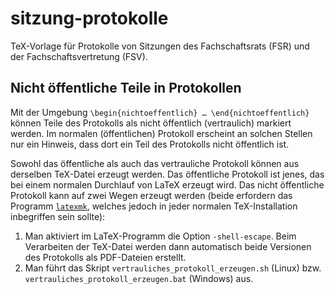 # sitzung-protokolle
TeX-Vorlage für Protokolle von Sitzungen des Fachschaftsrats (FSR) und der
Fachschaftsvertretung (FSV).

## Nicht öffentliche Teile in Protokollen
Mit der Umgebung `\begin{nichtoeffentlich} … \end{nichtoeffentlich}` können
Teile des Protokolls als nicht öffentlich (vertraulich) markiert werden. Im
normalen (öffentlichen) Protokoll erscheint an solchen Stellen nur ein
Hinweis, dass dort ein Teil des Protokolls nicht öffentlich ist.

Sowohl das öffentliche als auch das vertrauliche Protokoll können aus
derselben TeX-Datei erzeugt werden. Das öffentliche Protokoll ist jenes, das
bei einem normalen Durchlauf von LaTeX erzeugt wird. Das nicht öffentliche
Protokoll kann auf zwei Wegen erzeugt werden (beide erfordern das Programm
[`latexmk`](https://www.ctan.org/pkg/latexmk/), welches jedoch in jeder
normalen TeX-Installation inbegriffen sein sollte):

1. Man aktiviert im LaTeX-Programm die Option `-shell-escape`. Beim Verarbeiten
   der TeX-Datei werden dann automatisch beide Versionen des Protokolls als
   PDF-Dateien erstellt.
2. Man führt das Skript `vertrauliches_protokoll_erzeugen.sh` (Linux)
   bzw. `vertrauliches_protokoll_erzeugen.bat` (Windows) aus.
